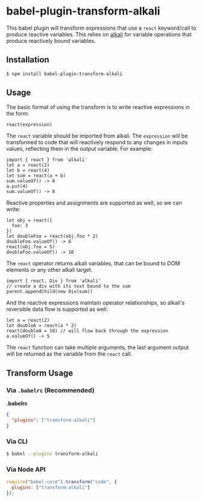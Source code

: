 # babel-plugin-transform-alkali
This babel plugin will transform expressions that use a `react` keyword/call to produce reactive variables. This relies on [alkali](https://github.com/kriszyp/alkali) for variable operations that produce reactively bound variables.

## Installation

```sh
$ npm install babel-plugin-transform-alkali
```

## Usage

The basic format of using the transform is to write reactive expressions in the form:
```
react(expression)
```
The `react` variable should be imported from alkali. The `expression` will be transformed to code that will reactively respond to any changes in inputs values, reflecting them in the output variable. For example:
```
import { react } from 'alkali'
let a = react(2)
let b = react(4)
let sum = react(a + b)
sum.valueOf() -> 6
a.put(4)
sum.valueOf() -> 8
```
Reactive properties and assignments are supported as well, so we can write:
```
let obj = react({
  foo: 3
})
let doubleFoo = react(obj.foo * 2)
doubleFoo.valueOf() -> 6
react(obj.foo = 5)
doubleFoo.valueOf() -> 10
```
The `react` operator returns alkali variables, that can be bound to DOM elements or any other alkali target.
```
import { react, Div } from 'alkali'
// create a div with its text bound to the sum
parent.appendChild(new Div(sum))
```
And the reactive expressions maintain operator relationships, so alkali's reversible data flow is supported as well:
```
let a = react(2)
let doubleA = react(a * 2)
react(doubleA = 10) // will flow back through the expression
a.valueOf() -> 5
```
The `react` function can take multiple arguments, the last argument output will be returned as the variable from the `react` call.

## Transform Usage

### Via `.babelrc` (Recommended)

**.babelrc**

```json
{
  "plugins": ["transform-alkali"]
}
```

### Via CLI

```sh
$ babel --plugins transform-alkali
```

### Via Node API

```javascript
require("babel-core").transform("code", {
  plugins: ["transform-alkali"]
});
```
